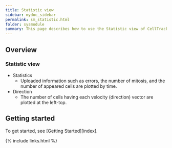```yaml
---
title: Statistic view
sidebar: mydoc_sidebar
permalink: sm_statistic.html
folder: sysmodule
summary: This page describes how to use the Statistic view of CellTrackVis.
---
```


## Overview

### Statistic view

* Statistics
    * Uploaded information such as errors, the number of mitosis, and the number of appeared cells are plotted by time.
* Direction
    * The number of cells having each velocity (direction) vector are plotted at the left-top.

## Getting started

To get started, see [Getting Started][index].

{% include links.html %}
